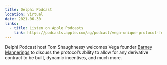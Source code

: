 ```yaml
---
title: Delphi Podcast
location: Virtual
date: 2021-06-30
links:
  - title: Listen on Apple Podcasts
    link: https://podcasts.apple.com/ag/podcast/vega-unique-protocol-for-creating-trading-derivatives/id1438148082?i=1000527371803
---
```


Delphi Podcast host Tom Shaughnessy welcomes Vega founder <a href="https://twitter.com/barnabee" target="_blank">Barney Mannerings</a> to discuss the protocol’s ability to allow for any derivative contract to be built, dynamic incentives, and much more.
